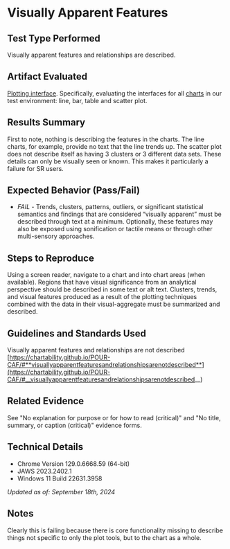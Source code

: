 # Visually Apparent Features

## Test Type Performed

Visually apparent features and relationships are described.

## Artifact Evaluated

[Plotting interface](https://docs.bokeh.org/en/latest/docs/user_guide/basic.html#ug-basic). Specifically, evaluating the interfaces for all [charts](https://quansight-labs.github.io/bokeh-a11y-audit/#_ts1723552414769) in our test environment: line, bar, table and scatter plot.

## Results Summary

First to note, nothing is describing the features in the charts. The line charts, for example, provide no text that the line trends up. The scatter plot does not describe itself as having 3 clusters or 3 different data sets. These details can only be visually seen or known. This makes it particularly a failure for SR users.

## Expected Behavior (Pass/Fail)

- _FAIL_ - Trends, clusters, patterns, outliers, or significant statistical semantics and findings that are considered “visually apparent” must be described through text at a minimum. Optionally, these features may also be exposed using sonification or tactile means or through other multi-sensory approaches.

<!-- ## Image or Video of Failure
First image:
<figure>
    <img width="803" alt="A scatter plot is shown in it's default view. There are 3 clusters in the shape of a downward pointing triangle." src="../assets/plot-tools_visually-apparent-features_1.png">
    <figcaption>A scatter plot is shown in it's default view. There are 3 clusters in the shape of a downward pointing triangle.</figcaption>
</figure> -->

## Steps to Reproduce

Using a screen reader, navigate to a chart and into chart areas (when available). Regions that have visual significance from an analytical perspective should be described in some text or alt text. Clusters, trends, and visual features produced as a result of the plotting techniques combined with the data in their visual-aggregate must be summarized and described.

## Guidelines and Standards Used

Visually apparent features and relationships are not described [https://chartability.github.io/POUR-CAF/#**visuallyapparentfeaturesandrelationshipsarenotdescribed**](https://chartability.github.io/POUR-CAF/#__visuallyapparentfeaturesandrelationshipsarenotdescribed__)

## Related Evidence

See "No explanation for purpose or for how to read (critical)" and "No title, summary, or caption (critical)" evidence forms.

<!-- ## Known or Documented Issues
(If there is already a github issue created for this test or a related test, it will be listed here.) -->

## Technical Details

- Chrome Version 129.0.6668.59 (64-bit)
- JAWS 2023.2402.1
- Windows 11 Build 22631.3958

_Updated as of: September 18th, 2024_

## Notes

Clearly this is failing because there is core functionality missing to describe things not specific to only the plot tools, but to the chart as a whole.
